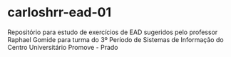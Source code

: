 # carloshrr-ead-01
Repositório para estudo de exercícios de EAD sugeridos pelo professor Raphael Gomide para turma do 3º Período de Sistemas de Informação do Centro Universitário Promove - Prado
